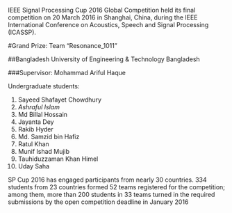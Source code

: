 
IEEE Signal Processing Cup 2016 Global Competition held its final competition on 20 March 2016 in Shanghai, China, during the IEEE International Conference on Acoustics, Speech and Signal Processing (ICASSP).

#Grand Prize: Team “Resonance_1011”

##Bangladesh University of Engineering & Technology
Bangladesh

###Supervisor: Mohammad Ariful Haque


Undergraduate students:

1. Sayeed Shafayet Chowdhury
1. *Ashraful Islam*
1. Md Billal Hossain
1. Jayanta Dey
1. Rakib Hyder
1. Md. Samzid bin Hafiz
1. Ratul Khan
1. Munif Ishad Mujib
1. Tauhiduzzaman Khan Himel
1. Uday Saha



SP Cup 2016 has engaged participants from nearly 30 countries. 334 students from 23 countries formed 52 teams registered for the competition; among them, more than 200 students in 33 teams turned in the required submissions by the open competition deadline in January 2016

